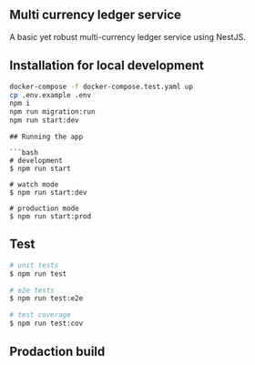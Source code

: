 ## Multi currency ledger service
A basic yet robust multi-currency ledger service using NestJS.

## Installation for local development

```bash
docker-compose -f docker-compose.test.yaml up
cp .env.example .env
npm i
npm run migration:run
npm run start:dev
```



```
## Running the app

```bash
# development
$ npm run start

# watch mode
$ npm run start:dev

# production mode
$ npm run start:prod
```

## Test

```bash
# unit tests
$ npm run test

# e2e tests
$ npm run test:e2e

# test coverage
$ npm run test:cov
```

## Prodaction build
